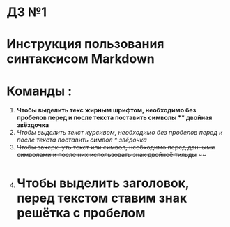 # ДЗ №1
# Инструкция пользования синтаксисом Markdown

# Команды : 
1) **Чтобы выделить текс жирным шрифтом, необходимо без пробелов перед и после текста поставить символы ** двойная звёздочка**
2) *Чтобы выделить текст курсивом, необходимо без пробелов перед и после текста поставить символ * звёдочка*
3) ~~Чтобы зачеркнуть текст или символ, необходимо перед данными символами и после них использовать знак двойноё тильды~~ ~~
4) # Чтобы выделить заголовок, перед текстом ставим знак решётка с пробелом # 